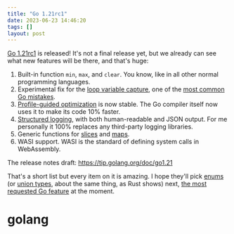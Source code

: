 ```yaml
---
title: "Go 1.21rc1"
date: 2023-06-23 14:46:20
tags: []
layout: post
---
```


[Go 1.21rc1](https://go.dev/blog/go1.21rc) is released! It's not a final release yet, but we already can see what new features will be there, and that's huge:

1. Built-in function `min`, `max`, and `clear`. You know, like in all other normal programming languages.
2. Experimental fix for the [loop variable capture](https://github.com/golang/go/wiki/LoopvarExperiment), one of the [most common Go mistakes](https://github.com/golang/go/wiki/CommonMistakes).
3. [Profile-guided optimization](https://go.dev/doc/pgo) is now stable. The Go compiler itself now uses it to make its code 10% faster.
4. [Structured logging](https://pkg.go.dev/log/slog), with both human-readable and JSON output. For me personally it 100% replaces any third-party logging libraries.
5. Generic functions for [slices](https://tip.golang.org/pkg/slices) and [maps](https://tip.golang.org/pkg/maps).
6. WASI support. WASI is the standard of defining system calls in WebAssembly.

The release notes draft:
<https://tip.golang.org/doc/go1.21>

That's a short list but every item on it is amazing. I hope they'll pick [enums](https://github.com/golang/go/issues/19814) (or [union types](https://github.com/golang/go/issues/19412), about the same thing, as Rust shows) next, [the most requested Go feature](https://github.com/golang/go/issues?q=is%3Aissue+sort%3Areactions-%2B1-desc+is%3Aopen) at the moment.

# golang
